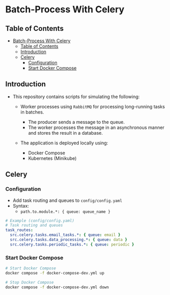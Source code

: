# Batch-Process With Celery

## Table of Contents

- [Batch-Process With Celery](#batch-process-with-celery)
  - [Table of Contents](#table-of-contents)
  - [Introduction](#introduction)
  - [Celery](#celery)
    - [Configuration](#configuration)
    - [Start Docker Compose](#start-docker-compose)

## Introduction

- This repository contains scripts for simulating the following:

  - Worker processes using `RabbitMQ` for processing long-running tasks in batches.
    - The producer sends a message to the queue.
    - The worker processes the message in an asynchronous manner and stores the result in a database.

  - The application is deployed locally using:
    - Docker Compose
    - Kubernetes (Minikube)

## Celery

### Configuration

- Add task routing and queues to `config/config.yaml`
- Syntax:
  - `path.to.module.*: { queue: queue_name }`

```yaml
# Example (config/config.yaml)
# Task routing and queues
task_routes:
  src.celery.tasks.email_tasks.*: { queue: email }
  src.celery.tasks.data_processing.*: { queue: data }
  src.celery.tasks.periodic_tasks.*: { queue: periodic }
```

### Start Docker Compose

```sh
# Start Docker Compose
docker compose -f docker-compose-dev.yml up

# Stop Docker Compose
docker compose -f docker-compose-dev.yml down
```
